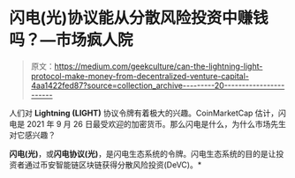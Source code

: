 # 闪电(光)协议能从分散风险投资中赚钱吗？—市场疯人院

> 原文：<https://medium.com/geekculture/can-the-lightning-light-protocol-make-money-from-decentralized-venture-capital-4aa1422fed87?source=collection_archive---------20----------------------->

人们对 **Lightning (LIGHT)** 协议令牌有着极大的兴趣。CoinMarketCap 估计，闪电是 2021 年 9 月 26 日最受欢迎的加密货币。那么闪电是什么，为什么市场先生对它感兴趣？

**闪电(光)**，或**闪电协议(光)**，是闪电生态系统的令牌。闪电生态系统的目的是让投资者通过币安智能链区块链获得分散风险投资(DeVC)。*